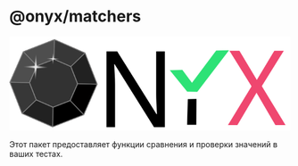 # @onyx/matchers
![логотип Onyx](/onyx-logo-sm.svg)

Этот пакет предоставляет функции сравнения и проверки значений в ваших тестах.
